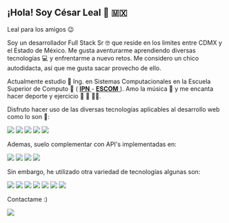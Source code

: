 ## ¡Hola! Soy César Leal 👋 🇲🇽
Leal para los amigos 😉

Soy un desarrollador Full Stack Sr 🤓 que reside en los limites entre CDMX y el Estado de México.
Me gusta aventurarme aprendiendo diversas tecnologías 💻 y enfrentarme a nuevo retos. Me considero un chico autodidacta, así que me gusta sacar provecho de ello. 

Actualmente estudio 📘 Ing. en Sistemas Computacionales en la Escuela Superior de Computo 💛 ( <a href="https://www.ipn.mx/" target="_blank">**IPN** </a> - <a href="https://www.escom.ipn.mx/" target="_blank">**ESCOM** </a>). Amo la música 🎵  y me encanta hacer deporte y ejercicio 🏀 💪 🏃‍♂️.

Disfruto hacer uso de las diversas tecnologías aplicables al desarrollo web como lo son 💜: 
<p>
<img  src="https://img.shields.io/badge/-HTML5-5A3C91?style=for-the-badge&logo=html5&logoColor=white">
<img  src="https://img.shields.io/badge/-CSS-5A3C91?style=for-the-badge&logo=css3&logoColor=white">
<img  src="https://img.shields.io/badge/-Javascript-5A3C91?style=for-the-badge&logo=javascript&logoColor=white">
<img  src="https://img.shields.io/badge/-React-5A3C91?style=for-the-badge&logo=react&logoColor=white">
<img  src="https://img.shields.io/badge/-Figma-5A3C91?style=for-the-badge&logo=figma&logoColor=white">
</p>

Ademas, suelo complementar con API's implementadas en: 

<p>
<img  src="https://img.shields.io/badge/-Mysql-5A3C91?style=for-the-badge&logo=mysql&logoColor=white">
<img  src="https://img.shields.io/badge/-Node-5A3C91?style=for-the-badge&logo=nodedotjs&logoColor=white">
<img  src="https://img.shields.io/badge/-Express-5A3C91?style=for-the-badge&logo=express&logoColor=white">
<img  src="https://img.shields.io/badge/-Spring-5A3C91?style=for-the-badge&logo=spring&logoColor=white">
</p>

Sin embargo, he utilizado otra variedad de tecnologías algunas son:

<p>
<img  src="https://img.shields.io/badge/-C++-5A3C91?style=for-the-badge&logo=cplusplus&logoColor=white">
<img  src="https://img.shields.io/badge/-Python-5A3C91?style=for-the-badge&logo=python&logoColor=white">
<img  src="https://img.shields.io/badge/-C-5A3C91?style=for-the-badge&logo=c&logoColor=white">
<img  src="https://img.shields.io/badge/-Vue js-5A3C91?style=for-the-badge&logo=vuedotjs&logoColor=white">
<img  src="https://img.shields.io/badge/-Tailwind-5A3C91?style=for-the-badge&logo=tailwindcss&logoColor=white">
<img  src="https://img.shields.io/badge/-Java-5A3C91?style=for-the-badge&logo=java&logoColor=white">
<img  src="https://img.shields.io/badge/-Bootstrap-5A3C91?style=for-the-badge&logo=bootstrap&logoColor=white">
</p>



Contactame :) 

<a href="https://www.linkedin.com/in/cesarlealpweb/" target="_blank"><img  src="https://img.shields.io/badge/-Mi perfil-3329ac?style=for-the-badge&logo=linkedin&logoColor=white"> </a>


